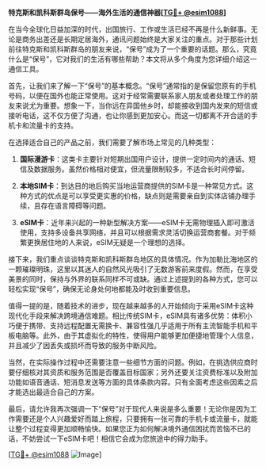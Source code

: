 **特克斯和凯科斯群岛保号——海外生活的通信神器[[TG💪+ @esim1088](https://t.me/s/esim1088)]**

在当今全球化日益加深的时代，出国旅行、工作或生活已经不再是什么新鲜事。无论是商务出差还是长期定居海外，通讯问题始终是大家关注的重点。对于那些计划前往特克斯和凯科斯群岛的朋友来说，“保号”成为了一个重要的话题。那么，究竟什么是“保号”，它对我们的生活有哪些帮助？本文将从多个角度为您详细介绍这一通信工具。

首先，让我们来了解一下“保号”的基本概念。“保号”通常指的是保留您原有的手机号码，以便在国外也能正常使用。这对于经常需要联系家人朋友或者处理工作的朋友来说尤为重要。想象一下，当你远在异国他乡时，却能接收到国内发来的短信或接听电话，这不仅方便了沟通，也让你感到更加安心。而这一切都离不开合适的手机卡和流量卡的支持。

在选择适合自己的产品之前，我们需要了解市场上常见的几种类型：

1. **国际漫游卡**：这类卡主要针对短期出国用户设计，提供一定时间内的通话、短信及数据服务。虽然价格相对便宜，但流量限制较多，不适合长时间停留。
   
2. **本地SIM卡**：到达目的地后购买当地运营商提供的SIM卡是一种常见方式。这种方式的优点是可以享受更实惠的价格，缺点则是需要亲自到实体店铺办理手续，且存在语言障碍等问题。

3. **eSIM卡**：近年来兴起的一种新型解决方案——eSIM卡无需物理插入即可激活使用，支持多设备共享网络，并且可以根据需求灵活切换运营商套餐。对于频繁更换居住地的人来说，eSIM无疑是一个理想的选择。

接下来，我们重点谈谈特克斯和凯科斯群岛地区的具体情况。作为加勒比海地区的一颗璀璨明珠，这里以其迷人的自然风光吸引了无数游客前来度假。然而，在享受美景的同时，保持与外界的联系同样不可或缺。通过上述提到的各种方式，您可以轻松实现“保号”，确保无论身处何地都能及时收到重要信息。

值得一提的是，随着技术的进步，现在越来越多的人开始倾向于采用eSIM卡这种现代化手段来解决跨境通信难题。相比传统SIM卡，eSIM具有诸多优势：体积小巧便于携带、支持远程配置无需换卡、兼容性强几乎适用于所有主流智能手机和平板电脑等。此外，由于其虚拟化的特性，使得用户能够更加便捷地管理个人信息，并且减少了因丢失或损坏而导致的服务中断风险。

当然，在实际操作过程中还需要注意一些细节方面的问题。例如，在挑选供应商时要仔细核对其资质和服务范围是否覆盖目标国家；另外还要关注资费标准以及附加功能如语音通话、短消息发送等方面的具体条款内容。只有全面考虑这些因素之后才能选出最适合自己的方案。

最后，请允许我再次强调一下“保号”对于现代人来说是多么重要！无论你是因为工作需要还是个人兴趣爱好而踏上旅程，只要拥有一张可靠的手机卡或流量卡，就能让整个过程变得更加顺畅愉快。如果您正为如何解决境外通信困扰而苦恼不已的话，不妨尝试一下eSIM卡吧！相信它会成为您旅途中的得力助手。

[[TG💪+ @esim1088](https://t.me/s/esim1088) ![Image](https://i.postimg.cc/4NQfJmqS/Snipaste-2025-05-13-00-14-12.png)]